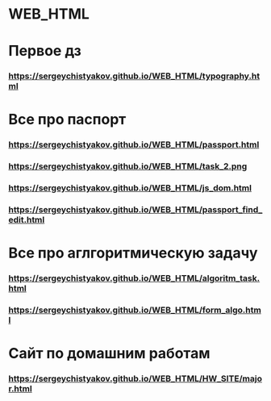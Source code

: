 # WEB_HTML
# Первое дз
### https://sergeychistyakov.github.io/WEB_HTML/typography.html
# Все про паспорт
### https://sergeychistyakov.github.io/WEB_HTML/passport.html
### https://sergeychistyakov.github.io/WEB_HTML/task_2.png
### https://sergeychistyakov.github.io/WEB_HTML/js_dom.html
### https://sergeychistyakov.github.io/WEB_HTML/passport_find_edit.html
# Все про аглгоритмическую задачу
### https://sergeychistyakov.github.io/WEB_HTML/algoritm_task.html
### https://sergeychistyakov.github.io/WEB_HTML/form_algo.html
# Сайт по домашним работам  
### https://sergeychistyakov.github.io/WEB_HTML/HW_SITE/major.html
